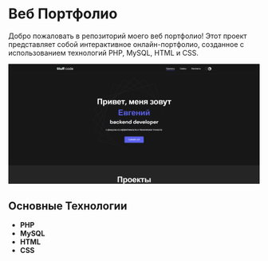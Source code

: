 # Веб Портфолио

Добро пожаловать в репозиторий моего веб портфолио! Этот проект представляет собой интерактивное онлайн-портфолио, созданное с использованием технологий PHP, MySQL, HTML и CSS.

![banner](https://github.com/StuffCod3/web-portfolio/blob/master/img/banner.png)

## Основные Технологии

- **PHP**
- **MySQL**
- **HTML**
- **CSS**
